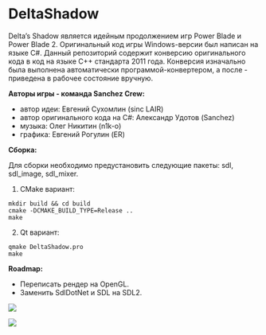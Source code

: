 # DeltaShadow
Delta’s Shadow является идейным продолжением игр Power Blade и Power Blade 2. Оригинальный код игры Windows-версии был написан на языке C#. Данный репозиторий содержит конверсию оригинального кода в код на языке C++ стандарта 2011 года. Конверсия изначально была выполнена автоматически программой-конвертером, а после - приведена в рабочее состояние вручную.

**Авторы игры - команда Sanchez Crew:**
- автор идеи: Евгений Сухомлин (sinc LAIR)
- автор оригинального кода на C#: Александр Удотов (Sanchez)
- музыка: Олег Никитин (n1k-o)
- графика: Евгений Рогулин (ER)

**Сборка:**

Для сборки необходимо предустановить следующие пакеты: sdl, sdl_image, sdl_mixer.

1) CMake вариант:
```
mkdir build && cd build
cmake -DCMAKE_BUILD_TYPE=Release ..
make
```
2) Qt вариант:
```
qmake DeltaShadow.pro
make
```

**Roadmap:**
- Переписать рендер на OpenGL.
- Заменить SdlDotNet и SDL на SDL2.

![](https://i.ibb.co/ctVSpS2/01.jpg)

![](https://i.ibb.co/hMKYxxC/02.png)
